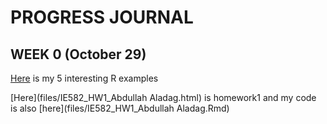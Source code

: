 # PROGRESS JOURNAL
## WEEK 0 (October 29)

[Here](files/example_homework_0.html) is my 5 interesting R examples

[Here](files/IE582_HW1_Abdullah Aladag.html) is homework1 and my code is also [here](files/IE582_HW1_Abdullah Aladag.Rmd)



